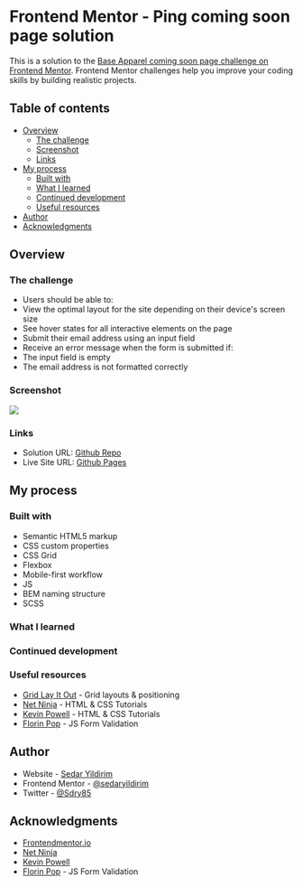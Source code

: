 # Frontend Mentor - Ping coming soon page solution

This is a solution to the [Base Apparel coming soon page challenge on Frontend Mentor](https://www.frontendmentor.io/challenges/base-apparel-coming-soon-page-5d46b47f8db8a7063f9331a0). Frontend Mentor challenges help you improve your coding skills by building realistic projects. 

## Table of contents

- [Overview](#overview)
  - [The challenge](#the-challenge)
  - [Screenshot](#screenshot)
  - [Links](#links)
- [My process](#my-process)
  - [Built with](#built-with)
  - [What I learned](#what-i-learned)
  - [Continued development](#continued-development)
  - [Useful resources](#useful-resources)
- [Author](#author)
- [Acknowledgments](#acknowledgments)

## Overview

### The challenge

- Users should be able to:
- View the optimal layout for the site depending on their device's screen size
- See hover states for all interactive elements on the page
- Submit their email address using an input field
- Receive an error message when the form is submitted if:
- The input field is empty
- The email address is not formatted correctly


### Screenshot

![](./images/screenshot.jpg)

### Links

- Solution URL: [Github Repo](https://github.com/sedaryildirim/ping-single-column-coming-soon)
- Live Site URL: [Github Pages](https://sedaryildirim.github.io/ping-single-column-coming-soon/)

## My process

### Built with

- Semantic HTML5 markup
- CSS custom properties
- CSS Grid
- Flexbox
- Mobile-first workflow
- JS
- BEM naming structure
- SCSS

### What I learned

### Continued development

### Useful resources

- [Grid Lay It Out](https://grid.layoutit.com/) - Grid layouts & positioning
- [Net Ninja](https://www.youtube.com/thenetninja) - HTML & CSS Tutorials
- [Kevin Powell](https://www.youtube.com/kevinpowell) - HTML & CSS Tutorials
- [Florin Pop](https://www.youtube.com/florinpop) - JS Form Validation

## Author

- Website - [Sedar Yildirim](https://github.com/sedaryildirim)
- Frontend Mentor - [@sedaryildirim](https://www.frontendmentor.io/profile/sedaryildirim)
- Twitter - [@Sdry85](https://www.twitter.com/sdry85)

## Acknowledgments

- [Frontendmentor.io](https://www.frontendmentor.io/)
- [Net Ninja](https://www.youtube.com/thenetninja)
- [Kevin Powell](https://www.youtube.com/kevinpowell)
- [Florin Pop](https://www.youtube.com/florinpop) - JS Form Validation
